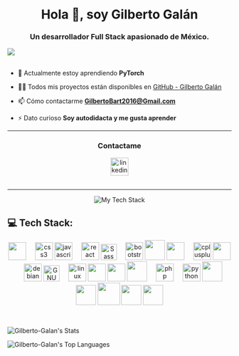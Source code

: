 <h1 align="center">Hola 👋, soy Gilberto Galán</h1>
<h3 align="center">Un desarrollador Full Stack apasionado de México.</h3>
<div>
<img src="https://user-images.githubusercontent.com/74038190/213910845-af37a709-8995-40d6-be59-724526e3c3d7.gif">
</div>

<br>

- 🌱 Actualmente estoy aprendiendo **PyTorch**

- 👨‍💻 Todos mis proyectos están disponibles en [GitHub -  Gilberto Galán ](https://github.com/Gilberto-Galan?tab=repositories)

- 📫 Cómo contactarme **GilbertoBart2016@Gmail.com**

- ⚡ Dato curioso **Soy autodidacta y me gusta aprender**

<hr>

<h3 align="center">Contactame</h3>
<div align="center">
  <a href="https://mx.linkedin.com/in/gilberto-bartolome-gal%C3%A1n-padilla-a5a064203" target="_blank">
    <img src="https://img.shields.io/static/v1?message=LinkedIn&logo=linkedin&label=&color=0077B5&logoColor=white&labelColor=&style=for-the-badge" height="40" alt="linkedin logo"  />
  </a>
</div>

<br>

<hr>
<div align="center">
	<img src="https://github-readme-tech-stack.vercel.app/api/cards?align=center&titleAlign=center&lineCount=1&theme=catppuccin_mocha&bg=%231e1e2e&badge=%23181825&border=%236c7086&titleColor=%2394e2d5&line1=Node.js,Node.js,05c102;JavaScript,JavaScript,ffee00;Express,Express,ffffff;" alt="My Tech Stack" />
</div>
                    
## 💻 Tech Stack:
<div align="center">

<img width="40" src="https://cdn.jsdelivr.net/gh/devicons/devicon@latest/icons/html5/html5-original.svg" />   
  <img width="12" />
  <img src="https://cdn.jsdelivr.net/gh/devicons/devicon/icons/css3/css3-original.svg" height="40" alt="css3 logo"  />
  <img src="https://cdn.jsdelivr.net/gh/devicons/devicon/icons/javascript/javascript-original.svg" height="40" alt="javascript logo"  />
  <img width="12" />
  <img src="https://cdn.jsdelivr.net/gh/devicons/devicon/icons/react/react-original.svg" height="40" alt="react logo"  />
<a href="https://sass-lang.com/" target="_blank" rel="noreferrer"><img src="https://raw.githubusercontent.com/danielcranney/readme-generator/main/public/icons/skills/sass-colored.svg" width="36" height="36" alt="Sass" /></a>
  <img width="12" />
  <img src="https://cdn.jsdelivr.net/gh/devicons/devicon/icons/bootstrap/bootstrap-original.svg" height="40" alt="bootstrap logo"  />
<img width="45" src="https://cdn.jsdelivr.net/gh/devicons/devicon@latest/icons/nodejs/nodejs-original-wordmark.svg" />
<img width="40" src="https://cdn.jsdelivr.net/gh/devicons/devicon@latest/icons/express/express-original.svg" />
         
  <img width="12" />
  <img src="https://cdn.jsdelivr.net/gh/devicons/devicon/icons/cplusplus/cplusplus-original.svg" height="40" alt="cplusplus logo"  />
  <img width="40" src="https://cdn.jsdelivr.net/gh/devicons/devicon@latest/icons/csharp/csharp-original.svg" />  
  <img width="12" />
  <img src="https://cdn.jsdelivr.net/gh/devicons/devicon/icons/debian/debian-original.svg" height="40" alt="debian logo"  />
  <a href="https://www.gnu.org/software/bash/" target="_blank" rel="noreferrer"><img src="https://raw.githubusercontent.com/danielcranney/readme-generator/main/public/icons/skills/gnubash.svg" width="36" height="36" alt="GNU Bash" /></a>
  <img width="12" />
  <img src="https://cdn.jsdelivr.net/gh/devicons/devicon/icons/linux/linux-original.svg" height="40" alt="linux logo"  />
  <img width="40" src="https://cdn.jsdelivr.net/gh/devicons/devicon@latest/icons/microsoftsqlserver/microsoftsqlserver-original-wordmark.svg" />
  <img width="40" src="https://cdn.jsdelivr.net/gh/devicons/devicon@latest/icons/mysql/mysql-original.svg" />
<img width="45" src="https://cdn.jsdelivr.net/gh/devicons/devicon@latest/icons/postgresql/postgresql-original.svg" />
               


  <img width="12" />
  <img src="https://cdn.jsdelivr.net/gh/devicons/devicon/icons/php/php-original.svg" height="40" alt="php logo"  />
  <img width="12" />
  <img src="https://cdn.jsdelivr.net/gh/devicons/devicon/icons/python/python-original.svg" height="40" alt="python logo"  />
<img width="45" src="https://cdn.jsdelivr.net/gh/devicons/devicon@latest/icons/flask/flask-original.svg" />
<img width="45" src="https://cdn.jsdelivr.net/gh/devicons/devicon@latest/icons/apache/apache-original-wordmark.svg" />
<img width="50" src="https://cdn.jsdelivr.net/gh/devicons/devicon@latest/icons/unity/unity-original-wordmark.svg" />
<img width="45" src="https://cdn.jsdelivr.net/gh/devicons/devicon@latest/icons/postman/postman-original.svg" />
<img width="45" src="https://cdn.jsdelivr.net/gh/devicons/devicon@latest/icons/mongodb/mongodb-original-wordmark.svg" />
                                

</div>

<br>

## 

![Gilberto-Galan's Stats](https://github-readme-stats.vercel.app/api?username=Gilberto-Galan&theme=vue-dark&show_icons=true&hide_border=true&count_private=true)

![Gilberto-Galan's Top Languages](https://github-readme-stats.vercel.app/api/top-langs/?username=Gilberto-Galan&theme=vue-dark&show_icons=true&hide_border=true&layout=compact)
